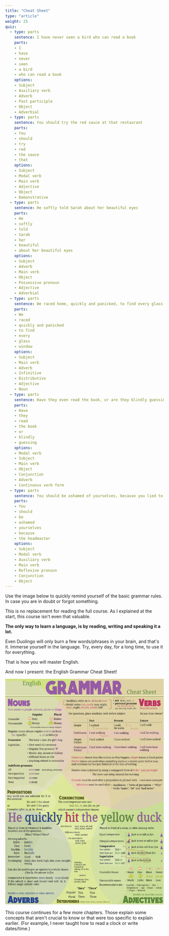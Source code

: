 ```yaml
---
title: "Cheat Sheet"
type: "article"
weight: 25
quiz:
  - type: parts
    sentence: I have never seen a bird who can read a book
    parts:
    - I
    - have
    - never
    - seen 
    - a bird
    - who can read a book
    options:
    - Subject
    - Auxiliary verb
    - Adverb
    - Past participle
    - Object
    - Adverbial
  - type: parts
    sentence: You should try the red sauce at that restaurant
    parts:
    - You
    - should
    - try
    - red 
    - the sauce
    - that
    options:
    - Subject
    - Modal verb
    - Main verb
    - Adjective
    - Object
    - Demonstrative
  - type: parts
    sentence: He softly told Sarah about her beautiful eyes
    parts:
    - He
    - softly
    - told
    - Sarah
    - her
    - beautiful
    - about her beautiful eyes
    options:
    - Subject
    - Adverb
    - Main verb
    - Object
    - Possessive pronoun
    - Adjective
    - Adverbial
  - type: parts
    sentence: We raced home, quickly and panicked, to find every glass window shattered.
    parts:
    - We
    - raced
    - quickly and panicked
    - to find
    - every
    - glass
    - window
    options:
    - Subject
    - Main verb
    - Adverb
    - Infinitive
    - Distributive
    - Adjective
    - Noun
  - type: parts
    sentence: Have they even read the book, or are they blindly guessing?
    parts:
    - Have
    - they
    - read
    - the book
    - or
    - blindly
    - guessing
    options:
    - Modal verb
    - Subject
    - Main verb
    - Object
    - Conjunction
    - Adverb
    - Continuous verb form
  - type: parts
    sentence: You should be ashamed of yourselves, because you lied to the headmaster!
    parts:
    - You
    - should
    - be 
    - ashamed
    - yourselves
    - because
    - the headmaster
    options:
    - Subject
    - Modal verb
    - Auxiliary verb
    - Main verb
    - Reflexive pronoun
    - Conjunction
    - Object
---
```


Use the image below to quickly remind yourself of the basic grammar rules. In case you are in doubt or forgot something. 

This is no replacement for reading the full course. As I explained at the start, this course isn't even that valuable.

**The only way to learn a language, is by reading, writing and speaking it a lot.**

Even Duolingo will only burn a few words/phrases in your brain, and that's it. Immerse yourself in the language. Try, every day, for a long time, to use it for everything. 

That is how you will master English.

And now I present: the English Grammar Cheat Sheet!

![A cheat sheet with all the essential rules for English grammar](EnglishGrammarCheatSheet.webp)

This course continues for a few more chapters. Those explain some concepts that aren't crucial to know or that were too specific to explain earlier. (For example, I never taught how to read a clock or write dates/time.)
